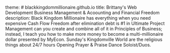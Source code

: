 theme: # blackkingdommillionaire.github.io
title: Brittany's Web Development Business Management & Acoounting and Financial Freedom
description: Black Kingdom Millionaire has everything when you need expensive Cash Flow Freedom after elimination debt is #1 in Ultimate Project Management can you create and combine all of it in Principles of Business; instead, I teach you how to make more money to become a multi-millionaire dollar presented by MyEcon. Sunday's Kingdomville World are the religious things about 24/7 hours Opening Prayer & Praise Dance Soloist/Duos.

